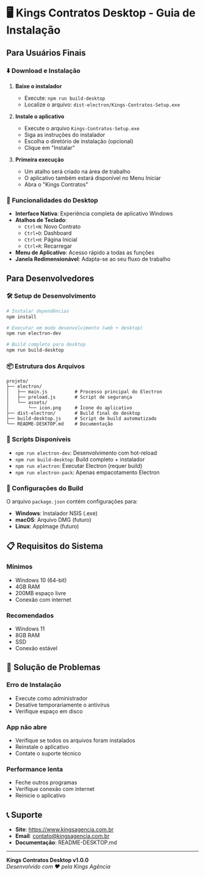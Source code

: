 # 🖥️ Kings Contratos Desktop - Guia de Instalação

## Para Usuários Finais

### ⬇️ Download e Instalação

1. **Baixe o instalador**
   - Execute: `npm run build-desktop`
   - Localize o arquivo: `dist-electron/Kings-Contratos-Setup.exe`

2. **Instale o aplicativo**
   - Execute o arquivo `Kings-Contratos-Setup.exe`
   - Siga as instruções do instalador
   - Escolha o diretório de instalação (opcional)
   - Clique em "Instalar"

3. **Primeira execução**
   - Um atalho será criado na área de trabalho
   - O aplicativo também estará disponível no Menu Iniciar
   - Abra o "Kings Contratos"

### 🎯 Funcionalidades do Desktop

- **Interface Nativa**: Experiência completa de aplicativo Windows
- **Atalhos de Teclado**:
  - `Ctrl+N`: Novo Contrato
  - `Ctrl+D`: Dashboard  
  - `Ctrl+H`: Página Inicial
  - `Ctrl+R`: Recarregar
- **Menu de Aplicativo**: Acesso rápido a todas as funções
- **Janela Redimensionável**: Adapta-se ao seu fluxo de trabalho

## Para Desenvolvedores

### 🛠️ Setup de Desenvolvimento

```bash
# Instalar dependências
npm install

# Executar em modo desenvolvimento (web + desktop)
npm run electron-dev

# Build completo para desktop
npm run build-desktop
```

### 📦 Estrutura dos Arquivos

```
projeto/
├── electron/
│   ├── main.js          # Processo principal do Electron
│   ├── preload.js       # Script de segurança
│   └── assets/
│       └── icon.png     # Ícone do aplicativo
├── dist-electron/       # Build final do desktop
├── build-desktop.js     # Script de build automatizado
└── README-DESKTOP.md    # Documentação
```

### 🚀 Scripts Disponíveis

- `npm run electron-dev`: Desenvolvimento com hot-reload
- `npm run build-desktop`: Build completo + instalador
- `npm run electron`: Executar Electron (requer build)
- `npm run electron-pack`: Apenas empacotamento Electron

### 🔧 Configurações do Build

O arquivo `package.json` contém configurações para:
- **Windows**: Instalador NSIS (.exe)
- **macOS**: Arquivo DMG (futuro)
- **Linux**: AppImage (futuro)

## 📋 Requisitos do Sistema

### Mínimos
- Windows 10 (64-bit)
- 4GB RAM
- 200MB espaço livre
- Conexão com internet

### Recomendados
- Windows 11
- 8GB RAM
- SSD
- Conexão estável

## 🐛 Solução de Problemas

### Erro de Instalação
- Execute como administrador
- Desative temporariamente o antivírus
- Verifique espaço em disco

### App não abre
- Verifique se todos os arquivos foram instalados
- Reinstale o aplicativo
- Contate o suporte técnico

### Performance lenta
- Feche outros programas
- Verifique conexão com internet
- Reinicie o aplicativo

## 📞 Suporte

- **Site**: https://www.kingsagencia.com.br
- **Email**: contato@kingsagencia.com.br
- **Documentação**: README-DESKTOP.md

---

**Kings Contratos Desktop v1.0.0**  
*Desenvolvido com ❤️ pela Kings Agência*
